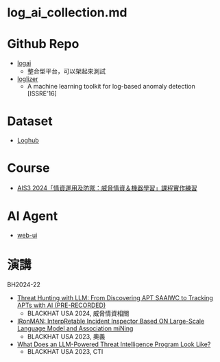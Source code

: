 # log_ai_collection.md



# Github Repo

- [logai](https://github.com/salesforce/logai)
  - 整合型平台，可以架起來測試
- [loglizer](https://github.com/logpai/loglizer)
  - A machine learning toolkit for log-based anomaly detection [ISSRE'16]

# Dataset

- [Loghub](https://github.com/logpai/loghub)

# Course

- [AIS3 2024「情資運用及防禦：威脅情資＆機器學習」課程實作練習](https://github.com/solymx/Web-Log-Analysis-with-Machine-Learning)

# AI Agent
- [web-ui](https://github.com/browser-use/web-ui)

# 演講

BH2024-22

- [Threat Hunting with LLM: From Discovering APT SAAIWC to Tracking APTs with AI (PRE-RECORDED)](https://www.blackhat.com/us-24/briefings/schedule/#threat-hunting-with-llm-from-discovering-apt-saaiwc-to-tracking-apts-with-ai-pre-recorded-38997)
  - BLACKHAT USA 2024, 威脅情資相關
- [IRonMAN: InterpRetable Incident Inspector Based ON Large-Scale Language Model and Association miNing](https://www.blackhat.com/us-23/briefings/schedule/#ironman-interpretable-incident-inspector-based-on-large-scale-language-model-and-association-mining-33072)
  - BLACKHAT USA 2023, 奧義
- [What Does an LLM-Powered Threat Intelligence Program Look Like?](https://www.blackhat.com/us-23/briefings/schedule/#what-does-an-llm-powered-threat-intelligence-program-look-like-32511)
  - BLACKHAT USA 2023, CTI   
